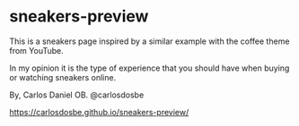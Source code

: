 # sneakers-preview


This is a sneakers page inspired by a similar example with the coffee theme from YouTube.

In my opinion it is the type of experience that you should have when buying or watching sneakers online.

By, Carlos Daniel OB.
@carlosdosbe

https://carlosdosbe.github.io/sneakers-preview/
